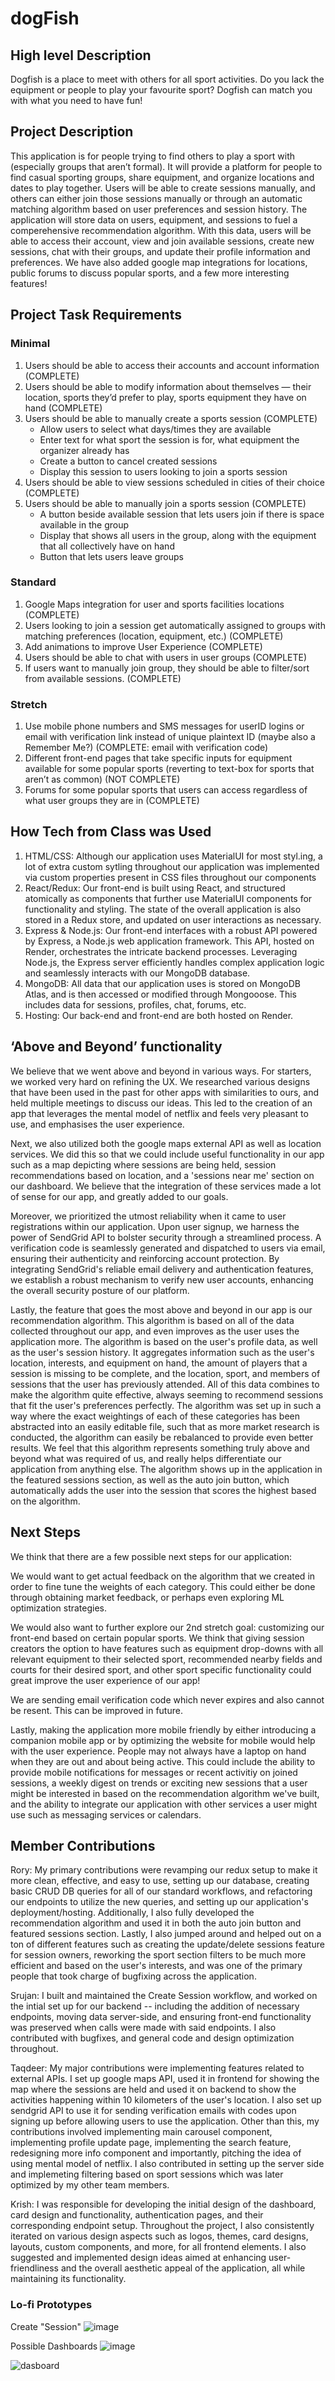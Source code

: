 # dogFish

## High level Description

Dogfish is a place to meet with others for all sport activities. Do you lack the equipment or people to play your favourite sport? Dogfish can match you with what you need to have fun!

## Project Description

This application is for people trying to find others to play a sport with (especially groups that aren’t formal). It will provide a platform for people to find casual sporting groups, share equipment, and organize locations and dates to play together. Users will be able to create sessions manually, and others can either join those sessions manually or through an automatic matching algorithm based on user preferences and session history. The application will store data on users, equipment, and sessions to fuel a comperehensive recommendation algorithm. With this data, users will be able to access their account, view and join available sessions, create new sessions, chat with their groups, and update their profile information and preferences. We have also added google map integrations for locations, public forums to discuss popular sports, and a few more interesting features!

## Project Task Requirements

### Minimal

1. Users should be able to access their accounts and account information (COMPLETE)
2. Users should be able to modify information about themselves — their location, sports they’d prefer to play, sports equipment they have on hand (COMPLETE)
3. Users should be able to manually create a sports session (COMPLETE)
    - Allow users to select what days/times they are available
    - Enter text for what sport the session is for, what equipment the organizer already has
    - Create a button to cancel created sessions
    - Display this session to users looking to join a sports session
4. Users should be able to view sessions scheduled in cities of their choice (COMPLETE)
5. Users should be able to manually join a sports session (COMPLETE)
    - A button beside available session that lets users join if there is space available in the group 
    - Display that shows all users in the group, along with the equipment that all collectively have on hand
    - Button that lets users leave groups

### Standard

1. Google Maps integration for user and sports facilities locations (COMPLETE)
2. Users looking to join a session get automatically assigned to groups with matching preferences (location, equipment, etc.) (COMPLETE)
3. Add animations to improve User Experience (COMPLETE)
4. Users should be able to chat with users in user groups (COMPLETE)
5. If users want to manually join group, they should be able to filter/sort from available sessions. (COMPLETE)

### Stretch

1. Use mobile phone numbers and SMS messages for userID logins or email with verification link instead of unique plaintext ID (maybe also a Remember Me?) (COMPLETE: email with verification code)
2. Different front-end pages that take specific inputs for equipment available for some popular sports (reverting to text-box for sports that aren’t as common) (NOT COMPLETE)
3. Forums for some popular sports that users can access regardless of what user groups they are in (COMPLETE)

## How Tech from Class was Used 
1. HTML/CSS: Although our application uses MaterialUI for most styl.ing, a lot of extra custom sytling throughout our application was implemented via custom properties present in CSS files throughout our components 
2. React/Redux: Our front-end is built using React, and structured atomically as components that further use MaterialUI components for functionality and styling. The state of the overall application is also stored in a Redux store, and updated on user interactions as necessary.
3. Express & Node.js: Our front-end interfaces with a robust API powered by Express, a Node.js web application framework. This API, hosted on Render, orchestrates the intricate backend processes. Leveraging Node.js, the Express server efficiently handles complex application logic and seamlessly interacts with our MongoDB database.
4. MongoDB: All data that our application uses is stored on MongoDB Atlas, and is then accessed or modified through Mongooose. This includes data for sessions, profiles, chat, forums, etc.
5. Hosting: Our back-end and front-end are both hosted on Render. 

## ‘Above and Beyond’ functionality

We believe that we went above and beyond in various ways. For starters, we worked very hard on refining the UX. We researched various designs that have been used in the past for other apps with similarities to ours, and held multiple meetings to discuss our ideas. This led to the creation of an app that leverages the mental model of netflix and feels very pleasant to use, and emphasises the user experience.

Next, we also utilized both the google maps external API as well as location services. We did this so that we could include useful functionality in our app such as a map depicting where sessions are being held, session recommendations based on location, and a 'sessions near me' section on our dashboard. We believe that the integration of these services made a lot of sense for our app, and greatly added to our goals.

Moreover, we prioritized the utmost reliability when it came to user registrations within our application. Upon user signup, we harness the power of SendGrid API to bolster security through a streamlined process. A verification code is seamlessly generated and dispatched to users via email, ensuring their authenticity and reinforcing account protection. By integrating SendGrid's reliable email delivery and authentication features, we establish a robust mechanism to verify new user accounts, enhancing the overall security posture of our platform.

Lastly, the feature that goes the most above and beyond in our app is our recommendation algorithm. This algorithm is based on all of the data collected throughout our app, and even improves as the user uses the application more. The algorithm is based on the user's profile data, as well as the user's session history. It aggregates information such as the user's location, interests, and equipment on hand, the amount of players that a session is missing to be complete, and the location, sport, and members of sessions that the user has previously attended. All of this data combines to make the algorithm quite effective, always seeming to recommend sessions that fit the user's preferences perfectly. The algorithm was set up in such a way where the exact weightings of each of these categories has been abstracted into an easily editable file, such that as more market research is conducted, the algorithm can easily be rebalanced to provide even better results. We feel that this algorithm represents something truly above and beyond what was required of us, and really helps differentiate our application from anything else. The algorithm shows up in the application in the featured sessions section, as well as the auto join button, which automatically adds the user into the session that scores the highest based on the algorithm.

## Next Steps
We think that there are a few possible next steps for our application:

We would want to get actual feedback on the algorithm that we created in order to fine tune the weights of each category. This could either be done through obtaining market feedback, or perhaps even exploring ML optimization strategies.

We would also want to further explore our 2nd stretch goal: customizing our front-end based on certain popular sports. We think that giving session creators the option to have features such as equipment drop-downs with all relevant equipment to their selected sport, recommended nearby fields and courts for their desired sport, and other sport specific functionality could great improve the user experience of our app!

We are sending email verification code which never expires and also cannot be resent. This can be improved in future.

Lastly, making the application more mobile friendly by either introducing a companion mobile app or by optimizing the website for mobile would help with the user experience. People may not always have a laptop on hand when they are out and about being active. This could include the ability to provide mobile notifications for messages or recent activitiy on joined sessions, a weekly digest on trends or exciting new sessions that a user might be interested in based on the recommendation algorithm we've built, and the ability to integrate our application with other services a user might use such as messaging services or calendars.

## Member Contributions

Rory: My primary contributions were revamping our redux setup to make it more clean, effective, and easy to use, setting up our database, creating basic CRUD DB queries for all of our standard workflows, and refactoring our endpoints to utilize the new queries, and setting up our application's deployment/hosting. Additionally, I also fully developed the recommendation algorithm and used it in both the auto join button and featured sessions section. Lastly, I also jumped around and helped out on a ton of different features such as creating the update/delete sessions feature for session owners, reworking the sport section filters to be much more efficient and based on the user's interests, and was one of the primary people that took charge of bugfixing across the application.

Srujan: I built and maintained the Create Session workflow, and worked on the intial set up for our backend -- including the addition of necessary endpoints, moving data server-side, and ensuring front-end functionality was preserved when calls were made with said endpoints. I also contributed with bugfixes, and general code and design optimization throughout.

Taqdeer: My major contributions were implementing features related to external APIs. I set up google maps API, used it in frontend for showing the map where the sessions are held and used it on backend to show the activities happening within 10 kilometers of the user's location. I also set up sendgrid API to use it for sending verification emails with codes upon signing up before allowing users to use the application. Other than this, my contributions involved implementing main carousel component, implementing profile update page, implementing the search feature, redesigning more info component and importantly, pitching the idea of using mental model of netflix. I also contributed in setting up the server side and implemeting filtering based on sport sessions which was later optimized by my other team members.

Krish: I was responsible for developing the initial design of the dashboard, card design and functionality, authentication pages, and their corresponding endpoint setup. Throughout the project, I also consistently iterated on various design aspects such as logos, themes, card designs, layouts, custom components, and more, for all frontend elements. I also suggested and implemented design ideas aimed at enhancing user-friendliness and the overall aesthetic appeal of the application, all while maintaining its functionality.

### Lo-fi Prototypes

Create "Session"
![image](https://github.com/srujanr40/dogfish/assets/54603297/5f81141c-f6e8-4f4a-b893-e009d0f8f6d5)

Possible Dashboards
![image](https://github.com/srujanr40/dogfish/assets/54603297/7e5a90c6-00cd-47e0-bdad-1996e6627f34)

![dasboard](https://github.com/srujanr40/dogfish/assets/13267569/8fb99365-71ff-4136-b61b-adb430ba0d69)




